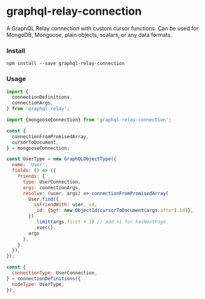# graphql-relay-connection
A GraphQL Relay connection with custom cursor functions.
Can be used for MongoDB, Mongoose, plain objects, scalars, or any data formats.


### Install
```
npm install --save graphql-relay-connection
```

### Usage
```javascript
import {
  connectionDefinitions,
  connectionArgs,
} from 'graphql-relay';

import {mongooseConnection} from 'graphql-relay-connection';

const {
  connectionFromPromisedArray,
  cursorToDocument,
} = mongooseConnection;

const UserType = new GraphQLObjectType({
  name: 'User',
  fields: () => ({
    friends: {
      type: UserConnection,
      args: connectionArgs,
      resolve: (user, args) => connectionFromPromisedArray(
        User.find({
          isFriendWith: user._id,
          _id: {$gt: new ObjectId(cursorToDocument(args.after).id)},
        })
          .limit(args.first + 1) // add +1 for hasNextPage
          .exec(),
        args
      ),
    },
  }),
});

const {
  connectionType: UserConnection,
} = connectionDefinitions({
  nodeType: UserType,
});
